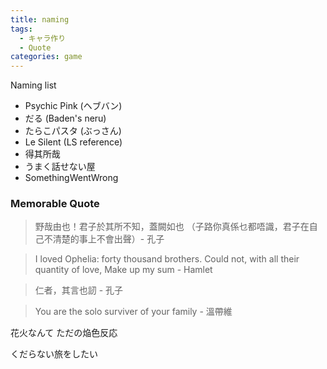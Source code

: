 ```yaml
---
title: naming
tags:
  - キャラ作り
  - Quote
categories: game
---
```


Naming list

- Psychic Pink (ヘブバン)
- だる (Baden's neru)
- たらこパスタ (ぶっさん)
- Le Silent (LS reference)
- 得其所哉
- うまく話せない屋
- SomethingWentWrong

### Memorable Quote

> 野哉由也！君子於其所不知，蓋闕如也 （子路你真係乜都唔識，君子在自己不清楚的事上不會出聲）- 孔子

> I loved Ophelia: forty thousand brothers. Could not, with all their quantity of love, Make up my sum - Hamlet

> 仁者，其言也訒 - 孔子

> You are the solo surviver of your family - 溫帶維

花火なんて ただの焔色反応

くだらない旅をしたい


